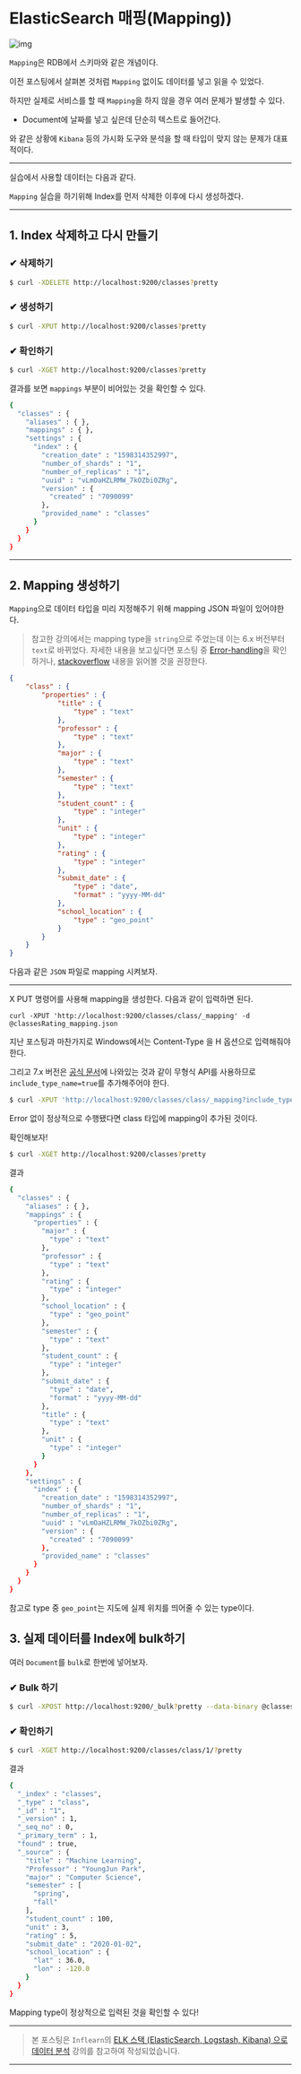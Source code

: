# ElasticSearch 매핑(Mapping))

![img](../.vuepress/public/images/img-es/1.elasticsearchLogo.png)  

`Mapping`은 RDB에서 스키마와 같은 개념이다.

이전 포스팅에서 살펴본 것처럼 `Mapping` 없이도 데이터를 넣고 읽을 수 있었다.

하지만 실제로 서비스를 할 때 `Mapping`을 하지 않을 경우 여러 문제가 발생할 수 있다.

- Document에 날짜를 넣고 싶은데 단순히 텍스트로 들어간다.

와 같은 상황에 `Kibana` 등의 가시화 도구와 분석을 할 때 타입이 맞지 않는 문제가 대표적이다.

---

실습에서 사용할 데이터는 다음과 같다.

`Mapping` 실습을 하기위해 Index를 먼저 삭제한 이후에 다시 생성하겠다.

---

## 1. Index 삭제하고 다시 만들기

### ✔ 삭제하기

```bash
$ curl -XDELETE http://localhost:9200/classes?pretty
```

### ✔ 생성하기

```bash
$ curl -XPUT http://localhost:9200/classes?pretty
```

### ✔ 확인하기

```bash
$ curl -XGET http://localhost:9200/classes?pretty
```

결과를 보면 `mappings` 부분이 비어있는 것을 확인할 수 있다.

```bash
{
  "classes" : {
    "aliases" : { },
    "mappings" : { },
    "settings" : {
      "index" : {
        "creation_date" : "1598314352997",
        "number_of_shards" : "1",
        "number_of_replicas" : "1",
        "uuid" : "vLmOaHZLRMW_7kOZbi0ZRg",
        "version" : {
          "created" : "7090099"
        },
        "provided_name" : "classes"
      }
    }
  }
}
```

---

## 2. Mapping 생성하기

`Mapping`으로 데이터 타입을 미리 지정해주기 위해 mapping JSON 파일이 있어야한다.

> 참고한 강의에서는 mapping type을 `string`으로 주었는데 이는 6.x 버전부터 `text`로 바뀌었다. 자세한 내용을 보고싶다면 포스팅 중 [Error-handling](Error-handling.md)을 확인하거나, [stackoverflow](https://stackoverflow.com/questions/47452770/no-handler-for-type-string-declared-on-field-name) 내용을 읽어볼 것을 권장한다.

```JSON
{
	"class" : {
		"properties" : {
			"title" : {
				"type" : "text"
			},
			"professor" : {
				"type" : "text"
			},
			"major" : {
				"type" : "text"
			},
			"semester" : {
				"type" : "text"
			},
			"student_count" : {
				"type" : "integer"
			},
			"unit" : {
				"type" : "integer"
			},
			"rating" : {
				"type" : "integer"
			},
			"submit_date" : {
				"type" : "date",
				"format" : "yyyy-MM-dd"
			},
			"school_location" : {
				"type" : "geo_point"
			}
		}
	}
}
```

다음과 같은 `JSON` 파일로 mapping 시켜보자.

---

X PUT 명령어를 사용해 mapping을 생성한다. 다음과 같이 입력하면 된다.

`curl -XPUT 'http://localhost:9200/classes/class/_mapping' -d @classesRating_mapping.json`

지난 포스팅과 마찬가지로 Windows에서는 Content-Type 을 H 옵션으로 입력해줘야한다.

그리고 7.x 버전은 [공식 문서](https://www.elastic.co/kr/blog/moving-from-types-to-typeless-apis-in-elasticsearch-7-0)에 나와있는 것과 같이 무형식 API를 사용하므로 `include_type_name=true`를 추가해주어야 한다.

```bash
$ curl -XPUT 'http://localhost:9200/classes/class/_mapping?include_type_name=true&pretty' -d @classesRating_mapping.json -H 'Content-Type: application/json'
```

Error 없이 정상적으로 수행됐다면 class 타입에 mapping이 추가된 것이다.

확인해보자!

```bash
$ curl -XGET http://localhost:9200/classes?pretty
```

결과

```bash
{
  "classes" : {
    "aliases" : { },
    "mappings" : {
      "properties" : {
        "major" : {
          "type" : "text"
        },
        "professor" : {
          "type" : "text"
        },
        "rating" : {
          "type" : "integer"
        },
        "school_location" : {
          "type" : "geo_point"
        },
        "semester" : {
          "type" : "text"
        },
        "student_count" : {
          "type" : "integer"
        },
        "submit_date" : {
          "type" : "date",
          "format" : "yyyy-MM-dd"
        },
        "title" : {
          "type" : "text"
        },
        "unit" : {
          "type" : "integer"
        }
      }
    },
    "settings" : {
      "index" : {
        "creation_date" : "1598314352997",
        "number_of_shards" : "1",
        "number_of_replicas" : "1",
        "uuid" : "vLmOaHZLRMW_7kOZbi0ZRg",
        "version" : {
          "created" : "7090099"
        },
        "provided_name" : "classes"
      }
    }
  }
}
```

참고로 type 중 `geo_point`는 지도에 실제 위치를 띄어줄 수 있는 type이다.

## 3. 실제 데이터를 Index에 bulk하기

여러 `Document`를 `bulk`로 한번에 넣어보자.

### ✔ Bulk 하기

```bash
$ curl -XPOST http://localhost:9200/_bulk?pretty --data-binary @classes.json -H 'Content-Type: application/json'
```

### ✔ 확인하기

```bash
$ curl -XGET http://localhost:9200/classes/class/1/?pretty
```

결과

```bash
{
  "_index" : "classes",
  "_type" : "class",
  "_id" : "1",
  "_version" : 1,
  "_seq_no" : 0,
  "_primary_term" : 1,
  "found" : true,
  "_source" : {
    "title" : "Machine Learning",
    "Professor" : "YoungJun Park",
    "major" : "Computer Science",
    "semester" : [
      "spring",
      "fall"
    ],
    "student_count" : 100,
    "unit" : 3,
    "rating" : 5,
    "submit_date" : "2020-01-02",
    "school_location" : {
      "lat" : 36.0,
      "lon" : -120.0
    }
  }
}

```

Mapping type이 정상적으로 입력된 것을 확인할 수 있다!

---

> 본 포스팅은 `Inflearn`의 [ELK 스택 (ElasticSearch, Logstash, Kibana) 으로 데이터 분석](https://www.inflearn.com/course/elk-%EC%8A%A4%ED%83%9D-%EB%8D%B0%EC%9D%B4%ED%84%B0-%EB%B6%84%EC%84%9D) 강의를 참고하여 작성되었습니다.

---